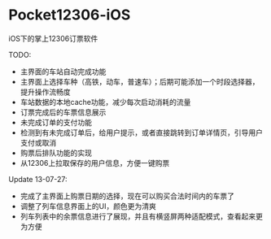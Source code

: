Pocket12306-iOS
===============

iOS下的掌上12306订票软件

TODO:
* 主界面的车站自动完成功能
* 主界面上选择车种（高铁，动车，普速车）；后期可能添加一个时段选择器，提升操作流畅度
* 车站数据的本地cache功能，减少每次启动消耗的流量
* 订票完成后的车票信息展示
* 未完成订单的支付功能
* 检测到有未完成订单后，给用户提示，或者直接跳转到订单详情页，引导用户支付或取消
* 购票后排队功能的实现
* 从12306上拉取保存的用户信息，方便一键购票

Update 13-07-27:
* 完成了主界面上购票日期的选择，现在可以购买合法时间内的车票了
* 调整了列车信息界面上的UI，颜色更为清爽
* 列车列表中的余票信息进行了展现，并且有横竖屏两种适配模式，查看起来更为方便
